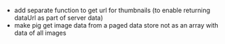 - add separate function to get url for thumbnails (to enable returning dataUrl as part of server data)
- make pig get image data from a paged data store not as an array with data of all images
